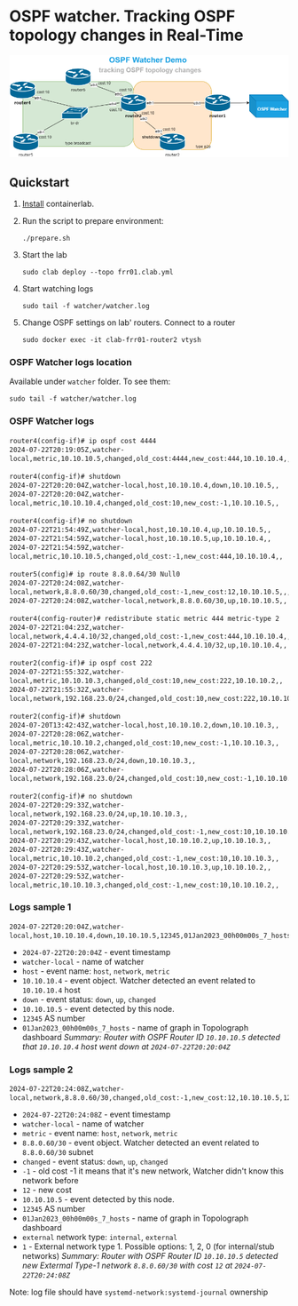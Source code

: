 # OSPF watcher. Tracking OSPF topology changes in Real-Time

![OSPF watcher containerlab](ospfwatcher_containerlab.png)


## Quickstart

1. [Install](https://containerlab.srlinux.dev/install/) containerlab.
2. Run the script to prepare environment:

    ```
    ./prepare.sh
    ```

3. Start the lab
    ```
    sudo clab deploy --topo frr01.clab.yml
    ```

4. Start watching logs
    ```
    sudo tail -f watcher/watcher.log
    ```

5. Change OSPF settings on lab' routers. Connect to a router
    ```
    sudo docker exec -it clab-frr01-router2 vtysh
    ```

### OSPF Watcher logs location
Available under `watcher` folder. To see them:
```
sudo tail -f watcher/watcher.log
```

### OSPF Watcher logs
```
router4(config-if)# ip ospf cost 4444
2024-07-22T20:19:05Z,watcher-local,metric,10.10.10.5,changed,old_cost:4444,new_cost:444,10.10.10.4,,

router4(config-if)# shutdown
2024-07-22T20:20:04Z,watcher-local,host,10.10.10.4,down,10.10.10.5,,
2024-07-22T20:20:04Z,watcher-local,metric,10.10.10.4,changed,old_cost:10,new_cost:-1,10.10.10.5,,

router4(config-if)# no shutdown
2024-07-22T21:54:49Z,watcher-local,host,10.10.10.4,up,10.10.10.5,,
2024-07-22T21:54:59Z,watcher-local,host,10.10.10.5,up,10.10.10.4,,
2024-07-22T21:54:59Z,watcher-local,metric,10.10.10.5,changed,old_cost:-1,new_cost:444,10.10.10.4,,

router5(config)# ip route 8.8.0.64/30 Null0
2024-07-22T20:24:08Z,watcher-local,network,8.8.0.60/30,changed,old_cost:-1,new_cost:12,10.10.10.5,,,external,1
2024-07-22T20:24:08Z,watcher-local,network,8.8.0.60/30,up,10.10.10.5,,

router4(config-router)# redistribute static metric 444 metric-type 2
2024-07-22T21:04:23Z,watcher-local,network,4.4.4.10/32,changed,old_cost:-1,new_cost:444,10.10.10.4,,,external,2
2024-07-22T21:04:23Z,watcher-local,network,4.4.4.10/32,up,10.10.10.4,,

router2(config-if)# ip ospf cost 222
2024-07-22T21:55:32Z,watcher-local,metric,10.10.10.3,changed,old_cost:10,new_cost:222,10.10.10.2,,
2024-07-22T21:55:32Z,watcher-local,network,192.168.23.0/24,changed,old_cost:10,new_cost:222,10.10.10.2,,,internal,0

router2(config-if)# shutdown
2024-07-20T13:42:43Z,watcher-local,host,10.10.10.2,down,10.10.10.3,,
2024-07-22T20:28:06Z,watcher-local,metric,10.10.10.2,changed,old_cost:10,new_cost:-1,10.10.10.3,,
2024-07-22T20:28:06Z,watcher-local,network,192.168.23.0/24,down,10.10.10.3,,
2024-07-22T20:28:06Z,watcher-local,network,192.168.23.0/24,changed,old_cost:10,new_cost:-1,10.10.10.3,,,internal,0

router2(config-if)# no shutdown
2024-07-22T20:29:33Z,watcher-local,network,192.168.23.0/24,up,10.10.10.3,,
2024-07-22T20:29:33Z,watcher-local,network,192.168.23.0/24,changed,old_cost:-1,new_cost:10,10.10.10.3,,,internal,0
2024-07-22T20:29:43Z,watcher-local,host,10.10.10.2,up,10.10.10.3,,
2024-07-22T20:29:43Z,watcher-local,metric,10.10.10.2,changed,old_cost:-1,new_cost:10,10.10.10.3,,
2024-07-22T20:29:53Z,watcher-local,host,10.10.10.3,up,10.10.10.2,,
2024-07-22T20:29:53Z,watcher-local,metric,10.10.10.3,changed,old_cost:-1,new_cost:10,10.10.10.2,,
```

### Logs sample 1  
```
2024-07-22T20:20:04Z,watcher-local,host,10.10.10.4,down,10.10.10.5,12345,01Jan2023_00h00m00s_7_hosts
```

* `2024-07-22T20:20:04Z` - event timestamp
* `watcher-local` - name of watcher
* `host` - event name: `host`, `network`, `metric`
* `10.10.10.4` - event object. Watcher detected an event related to `10.10.10.4` host
* `down` - event status: `down`, `up`, `changed`
* `10.10.10.5` - event detected by this node.
* `12345` AS number
* `01Jan2023_00h00m00s_7_hosts` - name of graph in Topolograph dashboard
*Summary: Router with OSPF Router ID `10.10.10.5` detected that `10.10.10.4` host went down at `2024-07-22T20:20:04Z`*

### Logs sample 2  
```
2024-07-22T20:24:08Z,watcher-local,network,8.8.0.60/30,changed,old_cost:-1,new_cost:12,10.10.10.5,12345,01Jan2023_00h00m00s_7_hosts,external,1

```

* `2024-07-22T20:24:08Z` - event timestamp
* `watcher-local` - name of watcher
* `metric` - event name: `host`, `network`, `metric`
* `8.8.0.60/30` - event object. Watcher detected an event related to `8.8.0.60/30` subnet
* `changed` - event status: `down`, `up`, `changed`
* `-1` - old cost -1 it means that it's new network, Watcher didn't know this network before
* `12` - new cost
* `10.10.10.5` - event detected by this node.
* `12345` AS number
* `01Jan2023_00h00m00s_7_hosts` - name of graph in Topolograph dashboard
* `external` network type: `internal`, `external`
* `1` - External network type 1. Possible options: 1, 2, 0 (for internal/stub networks)
*Summary: Router with OSPF Router ID `10.10.10.5` detected new Extermal Type-1 network `8.8.0.60/30` with cost `12` at `2024-07-22T20:24:08Z`*


Note:
log file should have `systemd-network:systemd-journal` ownership
